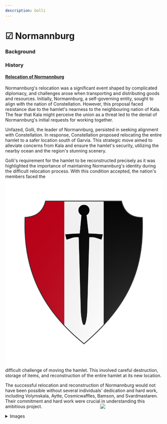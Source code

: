 ```yaml
---
description: Golli
---
```


# ☑ Normannburg



### Background

### History

#### [Relocation of Normannburg](../../../history/server-events/the-relocation-of-normannburg.md)

Normannburg's relocation was a significant event shaped by complicated diplomacy, and challenges arose when transporting and distributing goods and resources. Initially, Normannburg, a self-governing entity, sought to align with the nation of Constellation. However, this proposal faced resistance due to the hamlet's nearness to the neighbouring nation of Kala. The fear that Kala might perceive the union as a threat led to the denial of Normannburg's initial requests for working together.

Unfazed, Golli, the leader of Normannburg, persisted in seeking alignment with Constellation. In response, Constellation proposed relocating the entire hamlet to a safer location south of Garvia. This strategic move aimed to alleviate concerns from Kala and ensure the hamlet's security, utilizing the nearby ocean and the region's stunning scenery.

Golli's requirement for the hamlet to be reconstructed precisely as it was highlighted the importance of maintaining Normannburg's identity during the difficult relocation process. With this condition accepted, the nation's members faced the![](../../../.gitbook/assets/Normmanburg.png) difficult challenge of moving the hamlet. This involved careful destruction, storage of items, and reconstruction of the entire hamlet at its new location.

The successful relocation and reconstruction of Normannburg would not have been possible without several individuals' dedication and hard work, including Volymskala, Aytte, Cosmicwaffles, Bamson, and Svardmastaren. Their commitment and hard work were crucial in understanding this ambitious project.
<img src="(../../../.gitbook/assets/Normmanburg.png)" align="right" width="200" />


<details>

<summary>Images</summary>

![](../../../.gitbook/assets/2023-11-03\_09.46.13.png)![](../../../.gitbook/assets/2023-11-03\_09.46.24.png)

![](../../../.gitbook/assets/2023-11-03\_09.50.37.png)![](../../../.gitbook/assets/2023-11-03\_09.45.46.png)

</details>
